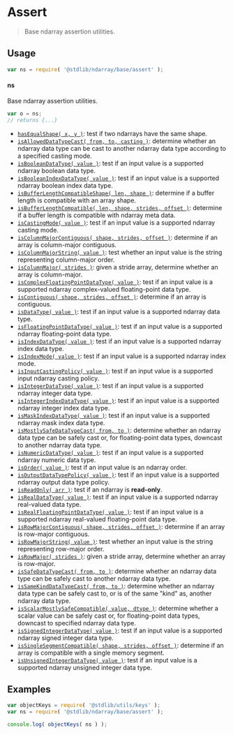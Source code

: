 <!--

@license Apache-2.0

Copyright (c) 2018 The Stdlib Authors.

Licensed under the Apache License, Version 2.0 (the "License");
you may not use this file except in compliance with the License.
You may obtain a copy of the License at

   http://www.apache.org/licenses/LICENSE-2.0

Unless required by applicable law or agreed to in writing, software
distributed under the License is distributed on an "AS IS" BASIS,
WITHOUT WARRANTIES OR CONDITIONS OF ANY KIND, either express or implied.
See the License for the specific language governing permissions and
limitations under the License.

-->

# Assert

> Base ndarray assertion utilities.

<section class="usage">

## Usage

```javascript
var ns = require( '@stdlib/ndarray/base/assert' );
```

#### ns

Base ndarray assertion utilities.

```javascript
var o = ns;
// returns {...}
```

<!-- <toc pattern="*"> -->

<div class="namespace-toc">

-   <span class="signature">[`hasEqualShape( x, y )`][@stdlib/ndarray/base/assert/has-equal-shape]</span><span class="delimiter">: </span><span class="description">test if two ndarrays have the same shape.</span>
-   <span class="signature">[`isAllowedDataTypeCast( from, to, casting )`][@stdlib/ndarray/base/assert/is-allowed-data-type-cast]</span><span class="delimiter">: </span><span class="description">determine whether an ndarray data type can be cast to another ndarray data type according to a specified casting mode.</span>
-   <span class="signature">[`isBooleanDataType( value )`][@stdlib/ndarray/base/assert/is-boolean-data-type]</span><span class="delimiter">: </span><span class="description">test if an input value is a supported ndarray boolean data type.</span>
-   <span class="signature">[`isBooleanIndexDataType( value )`][@stdlib/ndarray/base/assert/is-boolean-index-data-type]</span><span class="delimiter">: </span><span class="description">test if an input value is a supported ndarray boolean index data type.</span>
-   <span class="signature">[`isBufferLengthCompatibleShape( len, shape )`][@stdlib/ndarray/base/assert/is-buffer-length-compatible-shape]</span><span class="delimiter">: </span><span class="description">determine if a buffer length is compatible with an array shape.</span>
-   <span class="signature">[`isBufferLengthCompatible( len, shape, strides, offset )`][@stdlib/ndarray/base/assert/is-buffer-length-compatible]</span><span class="delimiter">: </span><span class="description">determine if a buffer length is compatible with ndarray meta data.</span>
-   <span class="signature">[`isCastingMode( value )`][@stdlib/ndarray/base/assert/is-casting-mode]</span><span class="delimiter">: </span><span class="description">test if an input value is a supported ndarray casting mode.</span>
-   <span class="signature">[`isColumnMajorContiguous( shape, strides, offset )`][@stdlib/ndarray/base/assert/is-column-major-contiguous]</span><span class="delimiter">: </span><span class="description">determine if an array is column-major contiguous.</span>
-   <span class="signature">[`isColumnMajorString( value )`][@stdlib/ndarray/base/assert/is-column-major-string]</span><span class="delimiter">: </span><span class="description">test whether an input value is the string representing column-major order.</span>
-   <span class="signature">[`isColumnMajor( strides )`][@stdlib/ndarray/base/assert/is-column-major]</span><span class="delimiter">: </span><span class="description">given a stride array, determine whether an array is column-major.</span>
-   <span class="signature">[`isComplexFloatingPointDataType( value )`][@stdlib/ndarray/base/assert/is-complex-floating-point-data-type]</span><span class="delimiter">: </span><span class="description">test if an input value is a supported ndarray complex-valued floating-point data type.</span>
-   <span class="signature">[`isContiguous( shape, strides, offset )`][@stdlib/ndarray/base/assert/is-contiguous]</span><span class="delimiter">: </span><span class="description">determine if an array is contiguous.</span>
-   <span class="signature">[`isDataType( value )`][@stdlib/ndarray/base/assert/is-data-type]</span><span class="delimiter">: </span><span class="description">test if an input value is a supported ndarray data type.</span>
-   <span class="signature">[`isFloatingPointDataType( value )`][@stdlib/ndarray/base/assert/is-floating-point-data-type]</span><span class="delimiter">: </span><span class="description">test if an input value is a supported ndarray floating-point data type.</span>
-   <span class="signature">[`isIndexDataType( value )`][@stdlib/ndarray/base/assert/is-index-data-type]</span><span class="delimiter">: </span><span class="description">test if an input value is a supported ndarray index data type.</span>
-   <span class="signature">[`isIndexMode( value )`][@stdlib/ndarray/base/assert/is-index-mode]</span><span class="delimiter">: </span><span class="description">test if an input value is a supported ndarray index mode.</span>
-   <span class="signature">[`isInputCastingPolicy( value )`][@stdlib/ndarray/base/assert/is-input-casting-policy]</span><span class="delimiter">: </span><span class="description">test if an input value is a supported input ndarray casting policy.</span>
-   <span class="signature">[`isIntegerDataType( value )`][@stdlib/ndarray/base/assert/is-integer-data-type]</span><span class="delimiter">: </span><span class="description">test if an input value is a supported ndarray integer data type.</span>
-   <span class="signature">[`isIntegerIndexDataType( value )`][@stdlib/ndarray/base/assert/is-integer-index-data-type]</span><span class="delimiter">: </span><span class="description">test if an input value is a supported ndarray integer index data type.</span>
-   <span class="signature">[`isMaskIndexDataType( value )`][@stdlib/ndarray/base/assert/is-mask-index-data-type]</span><span class="delimiter">: </span><span class="description">test if an input value is a supported ndarray mask index data type.</span>
-   <span class="signature">[`isMostlySafeDataTypeCast( from, to )`][@stdlib/ndarray/base/assert/is-mostly-safe-data-type-cast]</span><span class="delimiter">: </span><span class="description">determine whether an ndarray data type can be safely cast or, for floating-point data types, downcast to another ndarray data type.</span>
-   <span class="signature">[`isNumericDataType( value )`][@stdlib/ndarray/base/assert/is-numeric-data-type]</span><span class="delimiter">: </span><span class="description">test if an input value is a supported ndarray numeric data type.</span>
-   <span class="signature">[`isOrder( value )`][@stdlib/ndarray/base/assert/is-order]</span><span class="delimiter">: </span><span class="description">test if an input value is an ndarray order.</span>
-   <span class="signature">[`isOutputDataTypePolicy( value )`][@stdlib/ndarray/base/assert/is-output-data-type-policy]</span><span class="delimiter">: </span><span class="description">test if an input value is a supported ndarray output data type policy.</span>
-   <span class="signature">[`isReadOnly( arr )`][@stdlib/ndarray/base/assert/is-read-only]</span><span class="delimiter">: </span><span class="description">test if an ndarray is **read-only**.</span>
-   <span class="signature">[`isRealDataType( value )`][@stdlib/ndarray/base/assert/is-real-data-type]</span><span class="delimiter">: </span><span class="description">test if an input value is a supported ndarray real-valued data type.</span>
-   <span class="signature">[`isRealFloatingPointDataType( value )`][@stdlib/ndarray/base/assert/is-real-floating-point-data-type]</span><span class="delimiter">: </span><span class="description">test if an input value is a supported ndarray real-valued floating-point data type.</span>
-   <span class="signature">[`isRowMajorContiguous( shape, strides, offset )`][@stdlib/ndarray/base/assert/is-row-major-contiguous]</span><span class="delimiter">: </span><span class="description">determine if an array is row-major contiguous.</span>
-   <span class="signature">[`isRowMajorString( value )`][@stdlib/ndarray/base/assert/is-row-major-string]</span><span class="delimiter">: </span><span class="description">test whether an input value is the string representing row-major order.</span>
-   <span class="signature">[`isRowMajor( strides )`][@stdlib/ndarray/base/assert/is-row-major]</span><span class="delimiter">: </span><span class="description">given a stride array, determine whether an array is row-major.</span>
-   <span class="signature">[`isSafeDataTypeCast( from, to )`][@stdlib/ndarray/base/assert/is-safe-data-type-cast]</span><span class="delimiter">: </span><span class="description">determine whether an ndarray data type can be safely cast to another ndarray data type.</span>
-   <span class="signature">[`isSameKindDataTypeCast( from, to )`][@stdlib/ndarray/base/assert/is-same-kind-data-type-cast]</span><span class="delimiter">: </span><span class="description">determine whether an ndarray data type can be safely cast to, or is of the same "kind" as, another ndarray data type.</span>
-   <span class="signature">[`isScalarMostlySafeCompatible( value, dtype )`][@stdlib/ndarray/base/assert/is-scalar-mostly-safe-compatible]</span><span class="delimiter">: </span><span class="description">determine whether a scalar value can be safely cast or, for floating-point data types, downcast to specified ndarray data type.</span>
-   <span class="signature">[`isSignedIntegerDataType( value )`][@stdlib/ndarray/base/assert/is-signed-integer-data-type]</span><span class="delimiter">: </span><span class="description">test if an input value is a supported ndarray signed integer data type.</span>
-   <span class="signature">[`isSingleSegmentCompatible( shape, strides, offset )`][@stdlib/ndarray/base/assert/is-single-segment-compatible]</span><span class="delimiter">: </span><span class="description">determine if an array is compatible with a single memory segment.</span>
-   <span class="signature">[`isUnsignedIntegerDataType( value )`][@stdlib/ndarray/base/assert/is-unsigned-integer-data-type]</span><span class="delimiter">: </span><span class="description">test if an input value is a supported ndarray unsigned integer data type.</span>

</div>

<!-- </toc> -->

</section>

<!-- /.usage -->

<section class="examples">

## Examples

<!-- TODO: better examples -->

<!-- eslint no-undef: "error" -->

```javascript
var objectKeys = require( '@stdlib/utils/keys' );
var ns = require( '@stdlib/ndarray/base/assert' );

console.log( objectKeys( ns ) );
```

</section>

<!-- /.examples -->

<!-- Section for related `stdlib` packages. Do not manually edit this section, as it is automatically populated. -->

<section class="related">

</section>

<!-- /.related -->

<!-- Section for all links. Make sure to keep an empty line after the `section` element and another before the `/section` close. -->

<section class="links">

<!-- <toc-links> -->

[@stdlib/ndarray/base/assert/has-equal-shape]: https://github.com/stdlib-js/ndarray/tree/main/base/assert/has-equal-shape

[@stdlib/ndarray/base/assert/is-allowed-data-type-cast]: https://github.com/stdlib-js/ndarray/tree/main/base/assert/is-allowed-data-type-cast

[@stdlib/ndarray/base/assert/is-boolean-data-type]: https://github.com/stdlib-js/ndarray/tree/main/base/assert/is-boolean-data-type

[@stdlib/ndarray/base/assert/is-boolean-index-data-type]: https://github.com/stdlib-js/ndarray/tree/main/base/assert/is-boolean-index-data-type

[@stdlib/ndarray/base/assert/is-buffer-length-compatible-shape]: https://github.com/stdlib-js/ndarray/tree/main/base/assert/is-buffer-length-compatible-shape

[@stdlib/ndarray/base/assert/is-buffer-length-compatible]: https://github.com/stdlib-js/ndarray/tree/main/base/assert/is-buffer-length-compatible

[@stdlib/ndarray/base/assert/is-casting-mode]: https://github.com/stdlib-js/ndarray/tree/main/base/assert/is-casting-mode

[@stdlib/ndarray/base/assert/is-column-major-contiguous]: https://github.com/stdlib-js/ndarray/tree/main/base/assert/is-column-major-contiguous

[@stdlib/ndarray/base/assert/is-column-major-string]: https://github.com/stdlib-js/ndarray/tree/main/base/assert/is-column-major-string

[@stdlib/ndarray/base/assert/is-column-major]: https://github.com/stdlib-js/ndarray/tree/main/base/assert/is-column-major

[@stdlib/ndarray/base/assert/is-complex-floating-point-data-type]: https://github.com/stdlib-js/ndarray/tree/main/base/assert/is-complex-floating-point-data-type

[@stdlib/ndarray/base/assert/is-contiguous]: https://github.com/stdlib-js/ndarray/tree/main/base/assert/is-contiguous

[@stdlib/ndarray/base/assert/is-data-type]: https://github.com/stdlib-js/ndarray/tree/main/base/assert/is-data-type

[@stdlib/ndarray/base/assert/is-floating-point-data-type]: https://github.com/stdlib-js/ndarray/tree/main/base/assert/is-floating-point-data-type

[@stdlib/ndarray/base/assert/is-index-data-type]: https://github.com/stdlib-js/ndarray/tree/main/base/assert/is-index-data-type

[@stdlib/ndarray/base/assert/is-index-mode]: https://github.com/stdlib-js/ndarray/tree/main/base/assert/is-index-mode

[@stdlib/ndarray/base/assert/is-input-casting-policy]: https://github.com/stdlib-js/ndarray/tree/main/base/assert/is-input-casting-policy

[@stdlib/ndarray/base/assert/is-integer-data-type]: https://github.com/stdlib-js/ndarray/tree/main/base/assert/is-integer-data-type

[@stdlib/ndarray/base/assert/is-integer-index-data-type]: https://github.com/stdlib-js/ndarray/tree/main/base/assert/is-integer-index-data-type

[@stdlib/ndarray/base/assert/is-mask-index-data-type]: https://github.com/stdlib-js/ndarray/tree/main/base/assert/is-mask-index-data-type

[@stdlib/ndarray/base/assert/is-mostly-safe-data-type-cast]: https://github.com/stdlib-js/ndarray/tree/main/base/assert/is-mostly-safe-data-type-cast

[@stdlib/ndarray/base/assert/is-numeric-data-type]: https://github.com/stdlib-js/ndarray/tree/main/base/assert/is-numeric-data-type

[@stdlib/ndarray/base/assert/is-order]: https://github.com/stdlib-js/ndarray/tree/main/base/assert/is-order

[@stdlib/ndarray/base/assert/is-output-data-type-policy]: https://github.com/stdlib-js/ndarray/tree/main/base/assert/is-output-data-type-policy

[@stdlib/ndarray/base/assert/is-read-only]: https://github.com/stdlib-js/ndarray/tree/main/base/assert/is-read-only

[@stdlib/ndarray/base/assert/is-real-data-type]: https://github.com/stdlib-js/ndarray/tree/main/base/assert/is-real-data-type

[@stdlib/ndarray/base/assert/is-real-floating-point-data-type]: https://github.com/stdlib-js/ndarray/tree/main/base/assert/is-real-floating-point-data-type

[@stdlib/ndarray/base/assert/is-row-major-contiguous]: https://github.com/stdlib-js/ndarray/tree/main/base/assert/is-row-major-contiguous

[@stdlib/ndarray/base/assert/is-row-major-string]: https://github.com/stdlib-js/ndarray/tree/main/base/assert/is-row-major-string

[@stdlib/ndarray/base/assert/is-row-major]: https://github.com/stdlib-js/ndarray/tree/main/base/assert/is-row-major

[@stdlib/ndarray/base/assert/is-safe-data-type-cast]: https://github.com/stdlib-js/ndarray/tree/main/base/assert/is-safe-data-type-cast

[@stdlib/ndarray/base/assert/is-same-kind-data-type-cast]: https://github.com/stdlib-js/ndarray/tree/main/base/assert/is-same-kind-data-type-cast

[@stdlib/ndarray/base/assert/is-scalar-mostly-safe-compatible]: https://github.com/stdlib-js/ndarray/tree/main/base/assert/is-scalar-mostly-safe-compatible

[@stdlib/ndarray/base/assert/is-signed-integer-data-type]: https://github.com/stdlib-js/ndarray/tree/main/base/assert/is-signed-integer-data-type

[@stdlib/ndarray/base/assert/is-single-segment-compatible]: https://github.com/stdlib-js/ndarray/tree/main/base/assert/is-single-segment-compatible

[@stdlib/ndarray/base/assert/is-unsigned-integer-data-type]: https://github.com/stdlib-js/ndarray/tree/main/base/assert/is-unsigned-integer-data-type

<!-- </toc-links> -->

</section>

<!-- /.links -->
